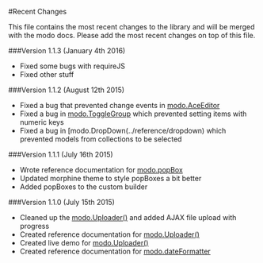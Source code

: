 #Recent Changes

This file contains the most recent changes to the library and will be merged
with the modo docs. Please add the most recent changes on top of this file.

###Version 1.1.3 (January 4th 2016)
- Fixed some bugs with requireJS
- Fixed other stuff

###Version 1.1.2 (August 12th 2015)
- Fixed a bug that prevented change events in [modo.AceEditor](../reference/aceeditor)
- Fixed a bug in [modo.ToggleGroup](../reference/togglegroup) which prevented setting items with numeric keys
- Fixed a bug in [modo.DropDown(../reference/dropdown) which prevented models from collections to be selected

###Version 1.1.1 (July 16th 2015)

- Wrote reference documentation for [modo.popBox](../reference/popbox)
- Updated morphine theme to style popBoxes a bit better
- Added popBoxes to the custom builder

###Version 1.1.0 (July 15th 2015)

- Cleaned up the [modo.Uploader()](../reference/uploader) and added AJAX file upload with progress
- Created reference documentation for [modo.Uploader()](../reference/uploader)
- Created live demo for [modo.Uploader()](../reference/uploader)
- Created reference documentation for [modo.dateFormatter](../reference/dateformatter)